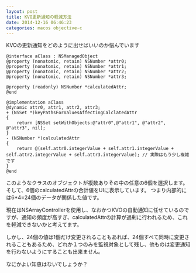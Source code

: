 ```yaml
---
layout: post
title: KVO更新通知の軽減方法
date: 2014-12-16 06:46:23
categories: macos objective-c
---
```

<!-- {% raw %} -->
<p>KVOの更新通知をどのように出せばいいのか悩んでいます</p>

<pre><code>@interface aClass : NSManagedObject
@property (nonatomic, retain) NSNumber *attr0;
@property (nonatomic, retain) NSNumber *attr1;
@property (nonatomic, retain) NSNumber *attr2;
@property (nonatomic, retain) NSNumber *attr3;

@property (readonly) NSNumber *calculatedAttr;
@end

@implementation aClass
@dynamic attr0, attr1, attr2, attr3;
+ (NSSet *)keyPathsForValuesAffectingCalclatedAttr
{
    return [NSSet setWithObjects:@"attr0",@"attr1", @"attr2", @"attr3", nil];
}
- (NSNumber *)calculatedAttr
{
    return @(self.attr0.integerValue + self.attr1.integerValue + self.attr2.integerValue + self.attr3.integerValue); // 実際はもう少し複雑です
}
@end
</code></pre>

<p>このようなクラスのオブジェクトが複数ありその中の任意の6個を選択します。
そして、6個のcalculatedAttrの合計値をUIに表示しています。
つまり内部的には6*4=24個のデータが関係した値です。</p>

<p>現在はNSArrayControllerを使用し、なおかつKVOの自動通知に任せているのですが、通知の頻度が高すぎ、calculatedAttrの計算が過剰に行われるため、これを軽減できないかと考えてます。</p>

<p>しかし、24個の値は1個だけ変更されることもあれば、24個すべて同時に変更されることもあるため、どれか１つのみを監視対象として残し、他ものは変更通知を行わないようにすることも出来ません。</p>

<p>なにかよい知恵はないでしょうか？</p>
<!-- {% endraw %} -->
